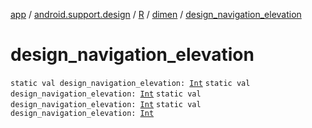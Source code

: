 [app](../../../index.md) / [android.support.design](../../index.md) / [R](../index.md) / [dimen](index.md) / [design_navigation_elevation](.)

# design_navigation_elevation

`static val design_navigation_elevation: `[`Int`](https://kotlinlang.org/api/latest/jvm/stdlib/kotlin/-int/index.html)
`static val design_navigation_elevation: `[`Int`](https://kotlinlang.org/api/latest/jvm/stdlib/kotlin/-int/index.html)
`static val design_navigation_elevation: `[`Int`](https://kotlinlang.org/api/latest/jvm/stdlib/kotlin/-int/index.html)
`static val design_navigation_elevation: `[`Int`](https://kotlinlang.org/api/latest/jvm/stdlib/kotlin/-int/index.html)
